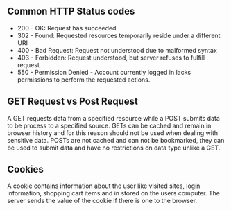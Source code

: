 ## Common HTTP Status codes
* 200 - OK: Request has succeeded
* 302 - Found: Requested resources temporarily reside under a different URI
* 400 - Bad Request: Request not understood due to malformed syntax
* 403 - Forbidden: Request understood, but server refuses to fulfill request
* 550 - Permission Denied - Account currently logged in lacks permissions to perform the requested actions.

## GET Request vs Post Request
A GET requests data from a specified resource while a POST submits data to be process to a specified source. GETs can be cached and remain in browser history and for this reason should not be used when dealing with sensitive data. POSTs are not cached and can not be bookmarked, they can be used to submit data and have no restrictions on data type unlike a GET.

## Cookies
A cookie contains information about the user like visited sites, login information, shopping cart items and in stored on the users computer. The server sends the value of the cookie if there is one to the browser.